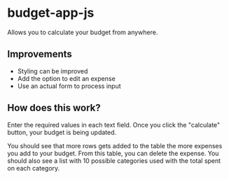 # budget-app-js
Allows you to calculate your budget from anywhere.
## Improvements
* Styling can be improved
* Add the option to edit an expense
* Use an actual form to process input

## How does this work?
Enter the required values in each text field. Once you click the "calculate" button, your budget is being updated. 

You should see that more rows gets added to the table the more expenses you add to your budget. From this table, you can delete the expense. You should also see a list with 10 possible categories used with the total spent on each category.

